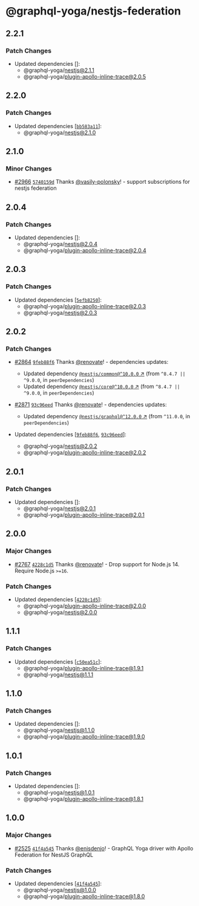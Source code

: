 # @graphql-yoga/nestjs-federation

## 2.2.1

### Patch Changes

- Updated dependencies []:
  - @graphql-yoga/nestjs@2.1.1
  - @graphql-yoga/plugin-apollo-inline-trace@2.0.5

## 2.2.0

### Patch Changes

- Updated dependencies
  [[`bb583a11`](https://github.com/dotansimha/graphql-yoga/commit/bb583a112a99ea99e4af1af9d6d5e31adecfed3b)]:
  - @graphql-yoga/nestjs@2.1.0

## 2.1.0

### Minor Changes

- [#2966](https://github.com/dotansimha/graphql-yoga/pull/2966)
  [`5740159d`](https://github.com/dotansimha/graphql-yoga/commit/5740159d6f599affc04cb58ea40f9fcbe2efd32f)
  Thanks [@vasily-polonsky](https://github.com/vasily-polonsky)! - support subscriptions for nestjs
  federation

## 2.0.4

### Patch Changes

- Updated dependencies []:
  - @graphql-yoga/nestjs@2.0.4
  - @graphql-yoga/plugin-apollo-inline-trace@2.0.4

## 2.0.3

### Patch Changes

- Updated dependencies
  [[`5efb8250`](https://github.com/dotansimha/graphql-yoga/commit/5efb82502da245f2fe730cc18f4af283d31a835c)]:
  - @graphql-yoga/plugin-apollo-inline-trace@2.0.3
  - @graphql-yoga/nestjs@2.0.3

## 2.0.2

### Patch Changes

- [#2864](https://github.com/dotansimha/graphql-yoga/pull/2864)
  [`9feb88f6`](https://github.com/dotansimha/graphql-yoga/commit/9feb88f6804ce05c28deb4c442fc21c0f23b8db8)
  Thanks [@renovate](https://github.com/apps/renovate)! - dependencies updates:

  - Updated dependency
    [`@nestjs/common@^10.0.0` ↗︎](https://www.npmjs.com/package/@nestjs/common/v/10.0.0) (from
    `^8.4.7 || ^9.0.0`, in `peerDependencies`)
  - Updated dependency
    [`@nestjs/core@^10.0.0` ↗︎](https://www.npmjs.com/package/@nestjs/core/v/10.0.0) (from
    `^8.4.7 || ^9.0.0`, in `peerDependencies`)

- [#2871](https://github.com/dotansimha/graphql-yoga/pull/2871)
  [`93c96eed`](https://github.com/dotansimha/graphql-yoga/commit/93c96eedd43b63314a05181feea45bdedecd31b4)
  Thanks [@renovate](https://github.com/apps/renovate)! - dependencies updates:
  - Updated dependency
    [`@nestjs/graphql@^12.0.0` ↗︎](https://www.npmjs.com/package/@nestjs/graphql/v/12.0.0) (from
    `^11.0.0`, in `peerDependencies`)
- Updated dependencies
  [[`9feb88f6`](https://github.com/dotansimha/graphql-yoga/commit/9feb88f6804ce05c28deb4c442fc21c0f23b8db8),
  [`93c96eed`](https://github.com/dotansimha/graphql-yoga/commit/93c96eedd43b63314a05181feea45bdedecd31b4)]:
  - @graphql-yoga/nestjs@2.0.2
  - @graphql-yoga/plugin-apollo-inline-trace@2.0.2

## 2.0.1

### Patch Changes

- Updated dependencies []:
  - @graphql-yoga/nestjs@2.0.1
  - @graphql-yoga/plugin-apollo-inline-trace@2.0.1

## 2.0.0

### Major Changes

- [#2767](https://github.com/dotansimha/graphql-yoga/pull/2767)
  [`4228c1d5`](https://github.com/dotansimha/graphql-yoga/commit/4228c1d54ed785fac1fb9669d861ed46659872ca)
  Thanks [@renovate](https://github.com/apps/renovate)! - Drop support for Node.js 14. Require
  Node.js `>=16`.

### Patch Changes

- Updated dependencies
  [[`4228c1d5`](https://github.com/dotansimha/graphql-yoga/commit/4228c1d54ed785fac1fb9669d861ed46659872ca)]:
  - @graphql-yoga/plugin-apollo-inline-trace@2.0.0
  - @graphql-yoga/nestjs@2.0.0

## 1.1.1

### Patch Changes

- Updated dependencies
  [[`c50ea51c`](https://github.com/dotansimha/graphql-yoga/commit/c50ea51c992a6a480799655225727081585f0010)]:
  - @graphql-yoga/plugin-apollo-inline-trace@1.9.1
  - @graphql-yoga/nestjs@1.1.1

## 1.1.0

### Patch Changes

- Updated dependencies []:
  - @graphql-yoga/nestjs@1.1.0
  - @graphql-yoga/plugin-apollo-inline-trace@1.9.0

## 1.0.1

### Patch Changes

- Updated dependencies []:
  - @graphql-yoga/nestjs@1.0.1
  - @graphql-yoga/plugin-apollo-inline-trace@1.8.1

## 1.0.0

### Major Changes

- [#2525](https://github.com/dotansimha/graphql-yoga/pull/2525)
  [`41f4a545`](https://github.com/dotansimha/graphql-yoga/commit/41f4a545637e3ab16cf8119c4950ea7fe5ab3eb6)
  Thanks [@enisdenjo](https://github.com/enisdenjo)! - GraphQL Yoga driver with Apollo Federation
  for NestJS GraphQL

### Patch Changes

- Updated dependencies
  [[`41f4a545`](https://github.com/dotansimha/graphql-yoga/commit/41f4a545637e3ab16cf8119c4950ea7fe5ab3eb6)]:
  - @graphql-yoga/nestjs@1.0.0
  - @graphql-yoga/plugin-apollo-inline-trace@1.8.0

